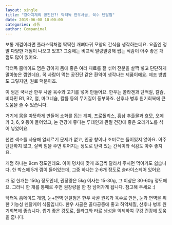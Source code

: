 ```yaml
---
layout: single
title: "강아지계의 공진단?! 닥터독 한우사골, 육수 덴탈껌"
date: 2019-06-08 10:00:00
categories: 상품
author: Companimal
---
```


보통 개껌이라면 플라스틱처럼 딱딱한 개뼈다귀 모양의 간식을 생각하는데요. 요즘엔 정말 다양한 개껌이 나오고 있죠? 그중에는 비교적 말랑말랑해 씹는 식감이 아주 좋은 개껌도 많이 있어요.

닥터독 홈메이드 껌은 강아지 몸에 좋은 여러 재료를 잘 섞어 전분을 살짝 넣고 단단하게 말아놓은 껌인데요. 꼭 사람이 먹는 공진단 같은 환약이 생각나는 제품이에요. 제조 방법도 그렇지만, 원료 덕분이죠.

이 껌은 국내산 한우 사골 육수와 고기를 넣어 만들어요. 한우는 콜라겐과 단백질, 칼슘, 비타민 B1, B2, 철, 마그네슘, 칼륨 등의 무기질이 풍부하죠. 산후나 병후 원기회복에 큰 도움을 줄 수 있습니다.

거기에 몸을 따뜻하게 만들어 소화를 돕는 계피, 프로폴리스, 홍삼 추출물과 효모, 오메카 3, 6, 9 등이 들어있고, 눈 건강에 좋다는 루테인과 관절 건강에 좋은 오레가노를 섞어 넣었어요.

천연 색소를 사용해 알레르기 문제가 없고, 인공 향이나 조미료는 들어있지 않아요. 아주 단단하지 않고, 살짝 힘을 주면 휘어지는 정도로 탄력 있는 간식이라 식감도 아주 좋지요.

개껌 하나는 9cm 정도인데요. 아이 덩치에 맞게 조금씩 달라서 주시면 먹이기도 쉽습니다. 한 박스에 5개 껌이 들어있는데, 그중 하나는 2-6개 정도로 슬라이스되어 있어요.

개 껌 한개는 150g 정도인데, 권장량은 5kg 이사는 15-30g, 그 이상은 30-60g 정도에요. 그러니 한 개를 통째로 주면 권장량을 한 참 넘어가게 됩니다. 참고해 주세요 :)

닥터독 홈메이드 개껌, 눈+면역 덴탈껌은 한우 사골 원육과 육수로 만든, 눈과 면역을 위한 기능성 덴탈케어 식품입니다. 한우 사골은 골다공증에 좋고 허약체질, 산후나 병후 원기회복에 좋습니다. 씹기 좋은 강도로, 플라그와 타르 생성을 억제하여 구강 건강에 도움을 줍니다.
